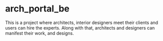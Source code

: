 # arch_portal_be
This is a project where architects, interior designers meet their clients and users can hire the experts. Along with that, architects and designers can manifest their work, and designs.
